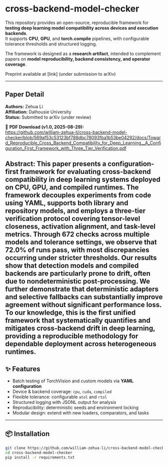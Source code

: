 # cross-backend-model-checker

This repository provides an open-source, reproducible framework for **testing deep learning model compatibility across devices and execution backends**.  
It supports **CPU**, **GPU**, and **torch.compile** pipelines, with configurable tolerance thresholds and structured logging.

The framework is designed as a **research artifact**, intended to complement papers on **model reproducibility, backend consistency, and operator coverage**.

Preprint available at [link] (under submission to arXiv)

---

## Paper Detail
**Authors:** Zehua Li  
**Affiliation:** Dalhousie University  
**Status:** Submitted to arXiv (under review)

📄 **PDF Download (v1.0, 2025-08-29):**  
https://github.com/william-zehua-li/cross-backend-model-checker/blob/569af53c53123bf788dbc78093fba1b53be04292/docs/Toward_Reproducible_Cross_Backend_Compatibility_for_Deep_Learning__A_Configuration_First_Framework_with_Three_Tier_Verification.pdf

**Abstract**:
This paper presents a configuration-first framework for evaluating cross-backend compatibility in deep learning systems deployed on CPU, GPU, and compiled runtimes. The framework decouples experiments from code using YAML, supports both library and repository models, and employs a three-tier verification protocol covering tensor-level closeness, activation alignment, and task-level metrics. Through 672 checks across multiple models and tolerance settings, we observe that 72.0% of runs pass, with most discrepancies occurring under stricter thresholds. Our results show that detection models and compiled backends are particularly prone to drift, often due to nondeterministic post-processing. We further demonstrate that deterministic adapters and selective fallbacks can substantially improve agreement without significant performance loss. To our knowledge, this is the first unified framework that systematically quantifies and mitigates cross-backend drift in deep learning, providing a reproducible methodology for dependable deployment across heterogeneous runtimes.
---

## ✨ Features
- Batch testing of TorchVision and custom models via **YAML configuration**
- Device & backend coverage: `cpu`, `cuda`, `compiled`
- Flexible tolerance: configurable `atol` and `rtol`
- Structured logging with JSONL output for analysis
- Reproducibility: deterministic seeds and environment locking
- Modular design: extend with new loaders, comparators, and tasks

---

## 📦 Installation
```bash
git clone https://github.com/william-zehua-li/cross-backend-model-checker.git
cd cross-backend-model-checker
pip install -r requirements.txt
